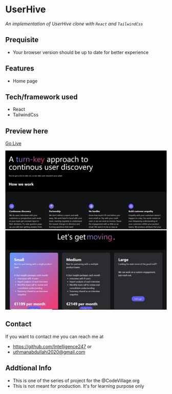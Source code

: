 #  UserHive
*An implementation of UserHive clone with `React` and `TailwindCss`*
## Prequisite
- Your browser version should be up to date for better experience
## Features
- Home page
## Tech/framework used
- React
- TailwindCss
## Preview here
[Go Live](https://musical-druid-25010a.netlify.app)

![screenshot](/public/media/sketch.png)
![screenshot](/public/media/sketch2.png)


## Contact
If you want to contact me you can reach me at
- https://github.com/Intelligence247 or
- uthmanabdullahi2020@gmail.com
## Addtional Info
- This is one of the series of project for the @CodeVillage.org
- This is not meant for production. It's for learning purpose only
